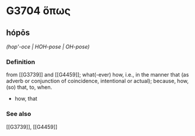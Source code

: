 # G3704 ὅπως

## hópōs

_(hop'-oce | HOH-pose | OH-pose)_

### Definition

from [[G3739]] and [[G4459]]; what(-ever) how, i.e., in the manner that (as adverb or conjunction of coincidence, intentional or actual); because, how, (so) that, to, when.

- how, that

### See also

[[G3739]], [[G4459]]

